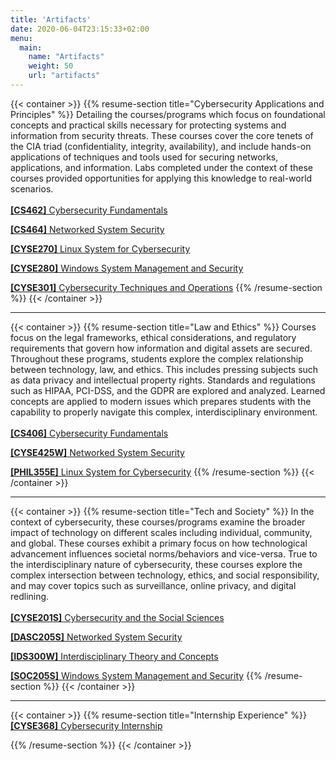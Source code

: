 ```yaml
---
title: 'Artifacts'
date: 2020-06-04T23:15:33+02:00
menu:
  main:
    name: "Artifacts"
    weight: 50
    url: "artifacts"
---
```



<!--<a href="docs/CS462_EmilssonAtticus_ResearchPaper.pdf">here</a>-->

{{< container >}}
  {{% resume-section title="Cybersecurity Applications and Principles" %}}
  Detailing the courses/programs which focus on foundational concepts and practical skills necessary for protecting systems and information from security threats. These courses cover the core tenets of the CIA triad (confidentiality, integrity, availability), and include hands-on applications of techniques and tools used for securing networks, applications, and information. Labs completed under the context of these courses provided opportunities for applying this knowledge to real-world scenarios. 
  <br><br>
  <a href="/artifacts/cybersecurity/cs462/"><strong>[CS462]</strong> Cybersecurity Fundamentals</a>

  <a href="/artifacts/cybersecurity/cs464/"><strong>[CS464]</strong> Networked System Security</a>

  <a href="/artifacts/cybersecurity/cyse270/"><strong>[CYSE270]</strong> Linux System for Cybersecurity</a>

  <a href="/artifacts/cybersecurity/cyse280/"><strong>[CYSE280]</strong> Windows System Management and Security</a>

  <a href="/artifacts/cybersecurity/cyse301/"><strong>[CYSE301]</strong> Cybersecurity Techniques and Operations</a>
  {{% /resume-section %}}
  {{< /container >}}

  <hr>

  {{< container >}}
  {{% resume-section title="Law and Ethics" %}}
  Courses focus on the legal frameworks, ethical considerations, and regulatory requirements that govern how information and digital assets are secured. Throughout these programs, students explore the complex relationship between technology, law, and ethics. This includes pressing subjects such as data privacy and intellectual property rights. Standards and regulations such as HIPAA, PCI-DSS, and the GDPR are explored and analyzed. Learned concepts are applied to modern issues which prepares students with the capability to properly navigate this complex, interdisciplinary environment.
  <br><br>
  <a href="/artifacts/lawandethics/cs406/"><strong>[CS406]</strong> Cybersecurity Fundamentals</a>

  <a href="/artifacts/lawandethics/cyse425w/"><strong>[CYSE425W]</strong> Networked System Security</a>

  <a href="/artifacts/lawandethics/phil355e/"><strong>[PHIL355E]</strong> Linux System for Cybersecurity</a>
  {{% /resume-section %}}
  {{< /container >}}

  <hr>

  {{< container >}}
  {{% resume-section title="Tech and Society" %}}
  In the context of cybersecurity, these courses/programs examine the broader impact of technology on different scales including individual, community, and global. These courses exhibit a primary focus on how technological advancement influences societal norms/behaviors and vice-versa. True to the interdisciplinary nature of cybersecurity, these courses explore the complex intersection between technology, ethics, and social responsibility, and may cover topics such as surveillance, online privacy, and digital redlining.
  <br><br>
  <a href="/artifacts/techandsociety/cs462/"><strong>[CYSE201S]</strong> Cybersecurity and the Social Sciences</a>

  <a href="/artifacts/techandsociety/dasc205s/"><strong>[DASC205S]</strong> Networked System Security</a>

  <a href="/artifacts/techandsociety/ids300w/"><strong>[IDS300W]</strong> Interdisciplinary Theory and Concepts</a>

  <a href="/artifacts/techandsociety/soc205s/"><strong>[SOC205S]</strong> Windows System Management and Security</a>
  {{% /resume-section %}}
{{< /container >}}

<hr>

{{< container >}}
{{% resume-section title="Internship Experience" %}}
<a href="/artifacts/internship/cyse368/"><strong>[CYSE368]</strong> Cybersecurity Internship</a>

{{% /resume-section %}}
{{< /container >}}

  
